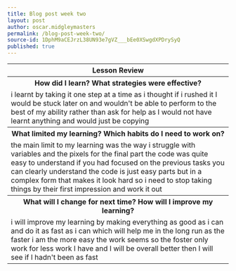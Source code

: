 ```yaml
---
title: Blog post week two
layout: post
author: oscar.midgleymasters
permalink: /blog-post-week-two/
source-id: 1DphM9aCEJrzL38UN93e7gVZ___bEe0XSwgdXPDrySyQ
published: true
---
```

<table>
  <tr>
    <th>Lesson Review</th>
  </tr>
  <tr>
    <th>How did I learn? What strategies were effective? </th>
  </tr>
  <tr>
    <td>i learnt by taking it one step at a time as i thought if i rushed it I would be stuck later on and wouldn't be able to perform to the best of my ability rather than ask for help as I would not have learnt anything  and would just be copying </td>
  </tr>
  <tr>
    <th>What limited my learning? Which habits do I need to work on? </th>
  </tr>
  <tr>
    <td>the main limit to my learning was the way i struggle with variables and the pixels for the final part the code was quite  easy to understand if you had focused on the previous tasks you can clearly understand the code is just easy parts but in a complex form that makes it look hard so i need to stop taking things by their first impression and work it out</td>
  </tr>
  <tr>
    <th>What will I change for next time? How will I improve my learning?</th>
  </tr>
  <tr>
    <td>i will improve my learning by making everything as good as i can and do it as fast as i can which will help me in the long run as the faster i am the more easy the work seems so the foster only work for less work I have and I will be overall better then I will see if I hadn't been as fast</td>
  </tr>
</table>


